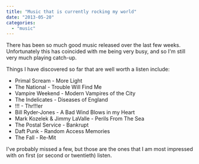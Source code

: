 ```yaml
---
title: "Music that is currently rocking my world"
date: "2013-05-20"
categories: 
  - "music"
---
```


There has been so much good music released over the last few weeks. Unfortunately this has coincided with me being very busy, and so I'm still very much playing catch-up.

Things I have discovered so far that are well worth a listen include:

- Primal Scream - More Light
- The National - Trouble Will Find Me
- Vampire Weekend - Modern Vampires of the City
- The Indelicates - Diseases of England
- !!! - Thr!!!er
- Bill Ryder-Jones - A Bad Wind Blows in my Heart
- Mark Kozelek & Jimmy LaValle - Perils From The Sea
- The Postal Service - Bankrupt
- Daft Punk - Random Access Memories
- The Fall - Re-Mit

I've probably missed a few, but those are the ones that I am most impressed with on first (or second or twentieth) listen.
